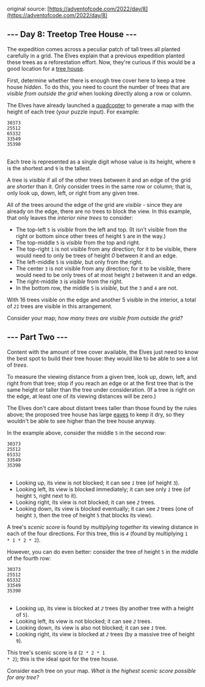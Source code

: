 original source: [https://adventofcode.com/2022/day/8](https://adventofcode.com/2022/day/8)
## --- Day 8: Treetop Tree House ---
The expedition comes across a peculiar patch of tall trees all planted carefully in a grid. The Elves explain that a previous expedition planted these trees as a reforestation effort. Now, they're curious if this would be a good location for a [tree house](https://en.wikipedia.org/wiki/Tree_house).

First, determine whether there is enough tree cover here to keep a tree house <em>hidden</em>. To do this, you need to count the number of trees that are <em>visible from outside the grid</em> when looking directly along a row or column.

The Elves have already launched a [quadcopter](https://en.wikipedia.org/wiki/Quadcopter) to generate a map with the height of each tree (your puzzle input). For example:

<pre>
<code>30373
25512
65332
33549
35390
</code>
</pre>

Each tree is represented as a single digit whose value is its height, where <code>0</code> is the shortest and <code>9</code> is the tallest.

A tree is <em>visible</em> if all of the other trees between it and an edge of the grid are <em>shorter</em> than it. Only consider trees in the same row or column; that is, only look up, down, left, or right from any given tree.

All of the trees around the edge of the grid are <em>visible</em> - since they are already on the edge, there are no trees to block the view. In this example, that only leaves the <em>interior nine trees</em> to consider:


 - The top-left <code>5</code> is <em>visible</em> from the left and top. (It isn't visible from the right or bottom since other trees of height <code>5</code> are in the way.)
 - The top-middle <code>5</code> is <em>visible</em> from the top and right.
 - The top-right <code>1</code> is not visible from any direction; for it to be visible, there would need to only be trees of height <em>0</em> between it and an edge.
 - The left-middle <code>5</code> is <em>visible</em>, but only from the right.
 - The center <code>3</code> is not visible from any direction; for it to be visible, there would need to be only trees of at most height <code>2</code> between it and an edge.
 - The right-middle <code>3</code> is <em>visible</em> from the right.
 - In the bottom row, the middle <code>5</code> is <em>visible</em>, but the <code>3</code> and <code>4</code> are not.

With 16 trees visible on the edge and another 5 visible in the interior, a total of <code><em>21</em></code> trees are visible in this arrangement.

Consider your map; <em>how many trees are visible from outside the grid?</em>


## --- Part Two ---
Content with the amount of tree cover available, the Elves just need to know the best spot to build their tree house: they would like to be able to see a lot of <em>trees</em>.

To measure the viewing distance from a given tree, look up, down, left, and right from that tree; stop if you reach an edge or at the first tree that is the same height or taller than the tree under consideration. (If a tree is right on the edge, at least one of its viewing distances will be zero.)

The Elves don't care about distant trees taller than those found by the rules above; the proposed tree house has large [eaves](https://en.wikipedia.org/wiki/Eaves) to keep it dry, so they wouldn't be able to see higher than the tree house anyway.

In the example above, consider the middle <code>5</code> in the second row:

<pre>
<code>30373
25<em>5</em>12
65332
33549
35390
</code>
</pre>


 - Looking up, its view is not blocked; it can see <code><em>1</em></code> tree (of height <code>3</code>).
 - Looking left, its view is blocked immediately; it can see only <code><em>1</em></code> tree (of height <code>5</code>, right next to it).
 - Looking right, its view is not blocked; it can see <code><em>2</em></code> trees.
 - Looking down, its view is blocked eventually; it can see <code><em>2</em></code> trees (one of height <code>3</code>, then the tree of height <code>5</code> that blocks its view).

A tree's <em>scenic score</em> is found by <em>multiplying together</em> its viewing distance in each of the four directions. For this tree, this is <code><em>4</em></code> (found by multiplying <code>1 * 1 * 2 * 2</code>).

However, you can do even better: consider the tree of height <code>5</code> in the middle of the fourth row:

<pre>
<code>30373
25512
65332
33<em>5</em>49
35390
</code>
</pre>


 - Looking up, its view is blocked at <code><em>2</em></code> trees (by another tree with a height of <code>5</code>).
 - Looking left, its view is not blocked; it can see <code><em>2</em></code> trees.
 - Looking down, its view is also not blocked; it can see <code><em>1</em></code> tree.
 - Looking right, its view is blocked at <code><em>2</em></code> trees (by a massive tree of height <code>9</code>).

This tree's scenic score is <code><em>8</em></code> (<code>2 * 2 * 1 * 2</code>); this is the ideal spot for the tree house.

Consider each tree on your map. <em>What is the highest scenic score possible for any tree?</em>

